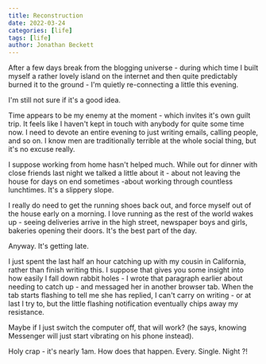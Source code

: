 ```yaml
---
title: Reconstruction
date: 2022-03-24
categories: [life]
tags: [life]
author: Jonathan Beckett
---
```


After a few days break from the blogging universe - during which time I built myself a rather lovely island on the internet and then quite predictably burned it to the ground - I'm quietly re-connecting a little this evening.

I'm still not sure if it's a good idea.

Time appears to be my enemy at the moment - which invites it's own guilt trip. It feels like I haven't kept in touch with anybody for quite some time now. I need to devote an entire evening to just writing emails, calling people, and so on. I know men are traditionally terrible at the whole social thing, but it's no excuse really.

I suppose working from home hasn't helped much. While out for dinner with close friends last night we talked a little about it - about not leaving the house for days on end sometimes -about working through countless lunchtimes. It's a slippery slope.

I really do need to get the running shoes back out, and force myself out of the house early on a morning. I love running as the rest of the world wakes up - seeing deliveries arrive in the high street, newspaper boys and girls, bakeries opening their doors. It's the best part of the day.

Anyway. It's getting late.

I just spent the last half an hour catching up with my cousin in California, rather than finish writing this. I suppose that gives you some insight into how easily I fall down rabbit holes - I wrote that paragraph earlier about needing to catch up - and messaged her in another browser tab. When the tab starts flashing to tell me she has replied, I can't carry on writing - or at last I try to, but the little flashing notification eventually chips away my resistance.

Maybe if I just switch the computer off, that will work? (he says, knowing Messenger will just start vibrating on his phone instead).

Holy crap - it's nearly 1am. How does that happen. Every. Single. Night ?!
